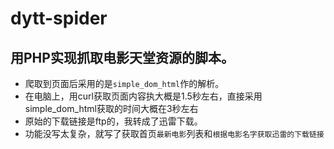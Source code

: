 # dytt-spider
## 用PHP实现抓取电影天堂资源的脚本。
* 爬取到页面后采用的是`simple_dom_html`作的解析。
* 在电脑上，用curl获取页面内容执大概是1.5秒左右，直接采用simple_dom_html获取的时间大概在3秒左右
* 原始的下载链接是ftp的，我转成了迅雷下载。
* 功能没写太复杂，就写了获取首页`最新电影`列表和`根据电影名字获取迅雷的下载链接`
